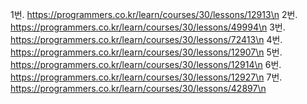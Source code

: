 1번. https://programmers.co.kr/learn/courses/30/lessons/12913\n
2번. https://programmers.co.kr/learn/courses/30/lessons/49994\n
3번. https://programmers.co.kr/learn/courses/30/lessons/72413\n
4번. https://programmers.co.kr/learn/courses/30/lessons/12907\n
5번. https://programmers.co.kr/learn/courses/30/lessons/12914\n
6번. https://programmers.co.kr/learn/courses/30/lessons/12927\n
7번. https://programmers.co.kr/learn/courses/30/lessons/42897\n
